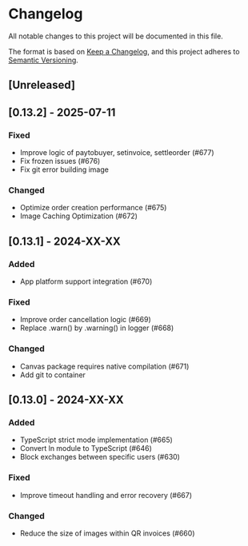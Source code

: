 # Changelog

All notable changes to this project will be documented in this file.

The format is based on [Keep a Changelog](https://keepachangelog.com/en/1.0.0/),
and this project adheres to [Semantic Versioning](https://semver.org/spec/v2.0.0.html).

## [Unreleased]

## [0.13.2] - 2025-07-11

### Fixed
- Improve logic of paytobuyer, setinvoice, settleorder (#677)
- Fix frozen issues (#676)
- Fix git error building image

### Changed
- Optimize order creation performance (#675)
- Image Caching Optimization (#672)

## [0.13.1] - 2024-XX-XX

### Added
- App platform support integration (#670)

### Fixed
- Improve order cancellation logic (#669)
- Replace .warn() by .warning() in logger (#668)

### Changed
- Canvas package requires native compilation (#671)
- Add git to container

## [0.13.0] - 2024-XX-XX

### Added
- TypeScript strict mode implementation (#665)
- Convert ln module to TypeScript (#646)
- Block exchanges between specific users (#630)

### Fixed
- Improve timeout handling and error recovery (#667)

### Changed
- Reduce the size of images within QR invoices (#660)
